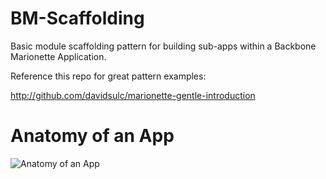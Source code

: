 BM-Scaffolding
==============

Basic module scaffolding pattern for building sub-apps within a Backbone Marionette Application. 

Reference this repo for great pattern examples:

http://github.com/davidsulc/marionette-gentle-introduction


# Anatomy of an App
![Anatomy of an App](https://docs.google.com/drawings/d/1-RPDMfAtH2376cUGESFmfjTL3VlWG6QHTwSu3J0Mp68/pub?w=960&h=720)
